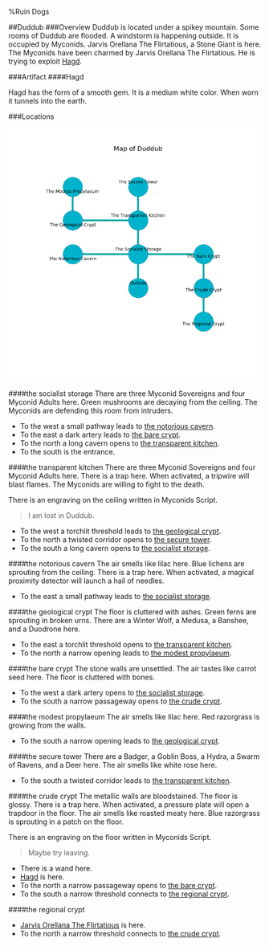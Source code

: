 %Ruin Dogs

##Duddub
###Overview
Duddub is located under a spikey mountain. Some rooms of Duddub are flooded. A windstorm is happening outside. It is occupied by Myconids. <a name="Jarvis-Orellana-The-Flirtatious"></a>Jarvis Orellana The Flirtatious, a Stone Giant is here. The Myconids have been charmed by Jarvis Orellana The Flirtatious. He  is trying to exploit [Hagd](#Hagd). 



###Artifact
####<a name="Hagd"></a>Hagd


Hagd has the form of a smooth gem. It is a medium white color. When worn it tunnels into the earth. 





###Locations


![](../v2/images/Duddub.png)

####<a name="the-socialist-storage"></a>the socialist storage
There are three Myconid Sovereigns and four Myconid Adults here. Green mushrooms are decaying from the ceiling. The Myconids are defending this room from intruders. 



* To the west a small pathway leads to [the notorious cavern](#the-notorious-cavern).
* To the east a dark artery leads to [the bare crypt](#the-bare-crypt).
* To the north a long cavern opens to [the transparent kitchen](#the-transparent-kitchen).
* To the south is the entrance.


####<a name="the-transparent-kitchen"></a>the transparent kitchen
There are three Myconid Sovereigns and four Myconid Adults here. There is a trap here. When activated, a tripwire will blast flames. The Myconids are willing to fight to the death. 

There is an engraving on the ceiling written in Myconids Script. 

> I am lost in Duddub.
>


* To the west a torchlit threshold leads to [the geological crypt](#the-geological-crypt).
* To the north a twisted corridor opens to [the secure tower](#the-secure-tower).
* To the south a long cavern opens to [the socialist storage](#the-socialist-storage).


####<a name="the-notorious-cavern"></a>the notorious cavern
The air smells like lilac here. Blue lichens are sprouting from the ceiling. There is a trap here. When activated, a magical proximity detector will launch a hail of needles. 



* To the east a small pathway leads to [the socialist storage](#the-socialist-storage).


####<a name="the-geological-crypt"></a>the geological crypt
The floor is cluttered with ashes. Green ferns are sprouting in broken urns. There are a Winter Wolf, a Medusa, a Banshee, and a Duodrone here. 



* To the east a torchlit threshold opens to [the transparent kitchen](#the-transparent-kitchen).
* To the north a narrow opening leads to [the modest propylaeum](#the-modest-propylaeum).


####<a name="the-bare-crypt"></a>the bare crypt
The stone walls are unsettled. The air tastes like carrot seed here. The floor is cluttered with bones. 



* To the west a dark artery opens to [the socialist storage](#the-socialist-storage).
* To the south a narrow passageway opens to [the crude crypt](#the-crude-crypt).


####<a name="the-modest-propylaeum"></a>the modest propylaeum
The air smells like lilac here. Red razorgrass is growing from the walls. 



* To the south a narrow opening leads to [the geological crypt](#the-geological-crypt).


####<a name="the-secure-tower"></a>the secure tower
There are a Badger, a Goblin Boss, a Hydra, a Swarm of Ravens, and a Deer here. The air smells like white rose here. 



* To the south a twisted corridor leads to [the transparent kitchen](#the-transparent-kitchen).


####<a name="the-crude-crypt"></a>the crude crypt
The metallic walls are bloodstained. The floor is glossy. There is a trap here. When activated, a pressure plate will open a trapdoor in the floor. The air smells like roasted meaty here. Blue razorgrass is sprouting in a patch on the floor. 

There is an engraving on the floor written in Myconids Script. 

> Maybe try leaving.
>


* There is a wand here.
* [Hagd](#Hagd) is here.
* To the north a narrow passageway opens to [the bare crypt](#the-bare-crypt).
* To the south a narrow threshold connects to [the regional crypt](#the-regional-crypt).


####<a name="the-regional-crypt"></a>the regional crypt




* [Jarvis Orellana The Flirtatious](#Jarvis-Orellana-The-Flirtatious) is here.
* To the north a narrow threshold connects to [the crude crypt](#the-crude-crypt).


